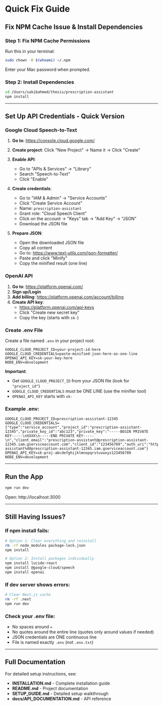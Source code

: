 # Quick Fix Guide

## Fix NPM Cache Issue & Install Dependencies

### Step 1: Fix NPM Cache Permissions

Run this in your terminal:

```bash
sudo chown -R $(whoami) ~/.npm
```

Enter your Mac password when prompted.

### Step 2: Install Dependencies

```bash
cd /Users/sakibahmed/thesis/prescription-assistant
npm install
```

---

## Set Up API Credentials - Quick Version

### Google Cloud Speech-to-Text

1. **Go to**: https://console.cloud.google.com/
2. **Create project**: Click "New Project" → Name it → Click "Create"
3. **Enable API**: 
   - Go to "APIs & Services" → "Library"
   - Search "Speech-to-Text"
   - Click "Enable"
4. **Create credentials**:
   - Go to "IAM & Admin" → "Service Accounts"
   - Click "Create Service Account"
   - Name: `prescription-assistant`
   - Grant role: "Cloud Speech Client"
   - Click on the account → "Keys" tab → "Add Key" → "JSON"
   - Download the JSON file

5. **Prepare JSON**:
   - Open the downloaded JSON file
   - Copy all content
   - Go to: https://www.text-utils.com/json-formatter/
   - Paste and click "Minify"
   - Copy the minified result (one line)

### OpenAI API

1. **Go to**: https://platform.openai.com/
2. **Sign up/Login**
3. **Add billing**: https://platform.openai.com/account/billing
4. **Create API key**: 
   - https://platform.openai.com/api-keys
   - Click "Create new secret key"
   - Copy the key (starts with `sk-`)

### Create .env File

Create a file named `.env` in your project root:

```env
GOOGLE_CLOUD_PROJECT_ID=your-project-id-here
GOOGLE_CLOUD_CREDENTIALS=paste-minified-json-here-as-one-line
OPENAI_API_KEY=sk-your-key-here
NODE_ENV=development
```

**Important**: 
- Get `GOOGLE_CLOUD_PROJECT_ID` from your JSON file (look for `"project_id"`)
- `GOOGLE_CLOUD_CREDENTIALS` must be ONE LINE (use the minifier tool)
- `OPENAI_API_KEY` starts with `sk-`

### Example .env:

```env
GOOGLE_CLOUD_PROJECT_ID=prescription-assistant-12345
GOOGLE_CLOUD_CREDENTIALS={"type":"service_account","project_id":"prescription-assistant-12345","private_key_id":"abc123","private_key":"-----BEGIN PRIVATE KEY-----\nXXXX\n-----END PRIVATE KEY-----\n","client_email":"prescription-assistant@prescription-assistant-12345.iam.gserviceaccount.com","client_id":"123456789","auth_uri":"https://accounts.google.com/o/oauth2/auth","token_uri":"https://oauth2.googleapis.com/token","auth_provider_x509_cert_url":"https://www.googleapis.com/oauth2/v1/certs","client_x509_cert_url":"https://www.googleapis.com/robot/v1/metadata/x509/prescription-assistant%40prescription-assistant-12345.iam.gserviceaccount.com"}
OPENAI_API_KEY=sk-proj-abcdefghijklmnopqrstuvwxyz123456789
NODE_ENV=development
```

---

## Run the App

```bash
npm run dev
```

Open: http://localhost:3000

---

## Still Having Issues?

### If npm install fails:

```bash
# Option 1: Clear everything and reinstall
rm -rf node_modules package-lock.json
npm install

# Option 2: Install packages individually
npm install lucide-react
npm install @google-cloud/speech
npm install openai
```

### If dev server shows errors:

```bash
# Clear Next.js cache
rm -rf .next
npm run dev
```

### Check your .env file:
- No spaces around `=`
- No quotes around the entire line (quotes only around values if needed)
- JSON credentials are ONE continuous line
- File is named exactly `.env` (not `.env.txt`)

---

## Full Documentation

For detailed setup instructions, see:
- **INSTALLATION.md** - Complete installation guide
- **README.md** - Project documentation
- **SETUP_GUIDE.md** - Detailed setup walkthrough
- **docs/API_DOCUMENTATION.md** - API reference

